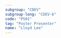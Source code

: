 ```yaml
---
subgroup: "CDEV"
subgroup-long: "CDEV-6"
code: "PS01"
tag: "Poster Presenter"
name: "Lloyd Lee"
---
```

